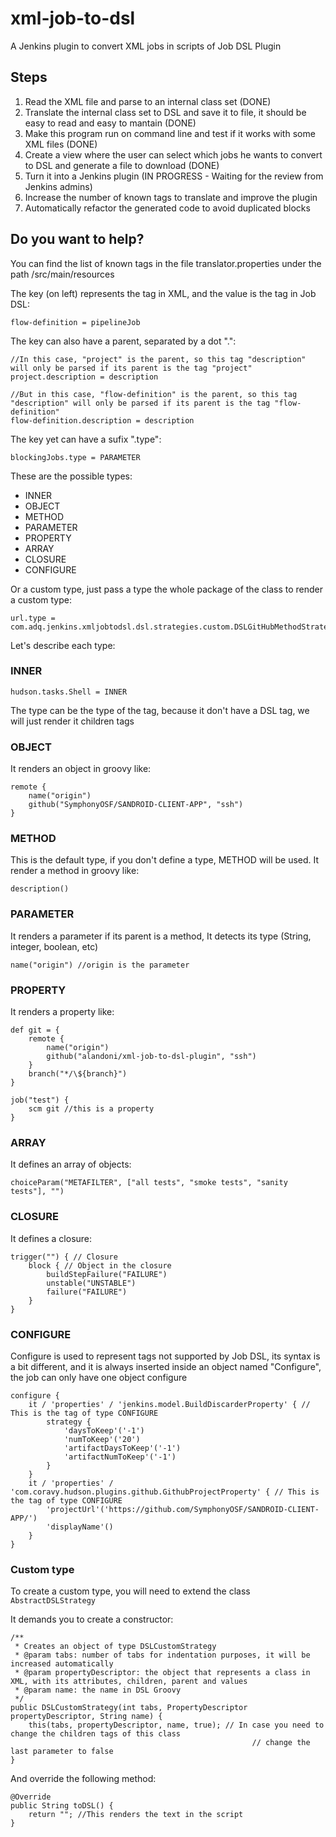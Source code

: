 # xml-job-to-dsl
A Jenkins plugin to convert XML jobs in scripts of Job DSL Plugin

## Steps
1. Read the XML file and parse to an internal class set (DONE)
2. Translate the internal class set to DSL and save it to file, it should be easy to read and easy to mantain (DONE)
3. Make this program run on command line and test if it works with some XML files (DONE)
4. Create a view where the user can select which jobs he wants to convert to DSL and generate a file to download (DONE)
5. Turn it into a Jenkins plugin (IN PROGRESS - Waiting for the review from Jenkins admins)
6. Increase the number of known tags to translate and improve the plugin
7. Automatically refactor the generated code to avoid duplicated blocks

## Do you want to help?
You can find the list of known tags in the file translator.properties under the path /src/main/resources

The key (on left) represents the tag in XML, and the value is the tag in Job DSL:
```
flow-definition = pipelineJob
```

The key can also have a parent, separated by a dot ".":
```
//In this case, "project" is the parent, so this tag "description" will only be parsed if its parent is the tag "project"
project.description = description

//But in this case, "flow-definition" is the parent, so this tag "description" will only be parsed if its parent is the tag "flow-definition"
flow-definition.description = description
```

The key yet can have a sufix ".type":
```
blockingJobs.type = PARAMETER
```

These are the possible types:
* INNER 
* OBJECT
* METHOD
* PARAMETER
* PROPERTY
* ARRAY
* CLOSURE
* CONFIGURE

Or a custom type, just pass a type the whole package of the class to render a custom type:
```
url.type = com.adq.jenkins.xmljobtodsl.dsl.strategies.custom.DSLGitHubMethodStrategy
```

Let's describe each type:

### INNER
```
hudson.tasks.Shell = INNER
```

The type can be the type of the tag, because it don't have a DSL tag, we will just render it children tags

### OBJECT
It renders an object in groovy like:
```
remote {
    name("origin")
    github("SymphonyOSF/SANDROID-CLIENT-APP", "ssh")
}
```

### METHOD
This is the default type, if you don't define a type, METHOD will be used. It render a method in groovy like:
```
description()
```

### PARAMETER
It renders a parameter if its parent is a method, It detects its type (String, integer, boolean, etc)
```
name("origin") //origin is the parameter
```

### PROPERTY
It renders a property like:
```
def git = {
    remote {
        name("origin")
        github("alandoni/xml-job-to-dsl-plugin", "ssh")
    }
    branch("*/\${branch}")
}

job("test") {
    scm git //this is a property
}
```

### ARRAY
It defines an array of objects:
```
choiceParam("METAFILTER", ["all tests", "smoke tests", "sanity tests"], "")
```

### CLOSURE
It defines a closure:
```
trigger("") { // Closure
    block { // Object in the closure
        buildStepFailure("FAILURE")
        unstable("UNSTABLE")
        failure("FAILURE")
    }
}
```

### CONFIGURE
Configure is used to represent tags not supported by Job DSL, its syntax is a bit different, and it is always inserted inside an object named "Configure", the job can only have one object configure

```
configure {
    it / 'properties' / 'jenkins.model.BuildDiscarderProperty' { // This is the tag of type CONFIGURE
        strategy {
            'daysToKeep'('-1')
            'numToKeep'('20')
            'artifactDaysToKeep'('-1')
            'artifactNumToKeep'('-1')
        }
    }
    it / 'properties' / 'com.coravy.hudson.plugins.github.GithubProjectProperty' { // This is the tag of type CONFIGURE
        'projectUrl'('https://github.com/SymphonyOSF/SANDROID-CLIENT-APP/')
        'displayName'()
    }
}
```

### Custom type
To create a custom type, you will need to extend the class ```AbstractDSLStrategy```

It demands you to create a constructor:
```
/**
 * Creates an object of type DSLCustomStrategy
 * @param tabs: number of tabs for indentation purposes, it will be increased automatically
 * @param propertyDescriptor: the object that represents a class in XML, with its attributes, children, parent and values
 * @param name: the name in DSL Groovy
 */
public DSLCustomStrategy(int tabs, PropertyDescriptor propertyDescriptor, String name) {
    this(tabs, propertyDescriptor, name, true); // In case you need to change the children tags of this class
                                                      // change the last parameter to false
}
```

And override the following method:
```
@Override
public String toDSL() {
    return ""; //This renders the text in the script
}
```
